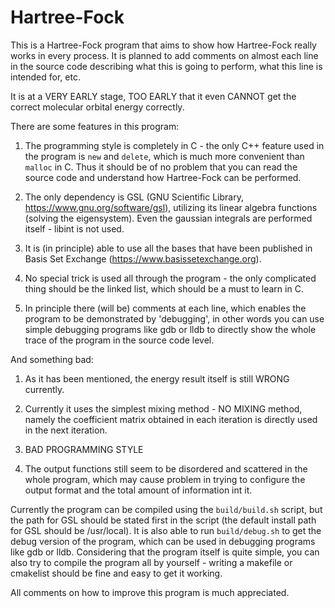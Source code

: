 # Hartree-Fock
This is a Hartree-Fock program that aims to show how Hartree-Fock really works in every process. It is planned to add comments on almost each line in the source code describing what this is going to perform, what this line is intended for, etc.

It is at a VERY EARLY stage, TOO EARLY that it even CANNOT get the correct molecular orbital energy correctly.

There are some features in this program:

1. The programming style is completely in C - the only C++ feature used in the program is `new` and `delete`, which is much more convenient than `malloc` in C. Thus it should be of no problem that you can read the source code and understand how Hartree-Fock can be performed.

2. The only dependency is GSL (GNU Scientific Library, https://www.gnu.org/software/gsl), utilizing its linear algebra functions (solving the eigensystem). Even the gaussian integrals are performed itself - libint is not used.

3. It is (in principle) able to use all the bases that have been published in Basis Set Exchange (https://www.basissetexchange.org).

4. No special trick is used all through the program - the only complicated thing should be the linked list, which should be a must to learn in C.

5. In principle there (will be) comments at each line, which enables the program to be demonstrated by 'debugging', in other words you can use simple debugging programs like gdb or lldb to directly show the whole trace of the program in the source code level.

And something bad:

1. As it has been mentioned, the energy result itself is still WRONG currently.

2. Currently it uses the simplest mixing method - NO MIXING method, namely the coefficient matrix obtained in each iteration is directly used in the next iteration.

3. BAD PROGRAMMING STYLE

4. The output functions still seem to be disordered and scattered in the whole program, which may cause problem in trying to configure the output format and the total amount of information int it.

Currently the program can be compiled using the `build/build.sh` script, but the path for GSL should be stated first in the script (the default install path for GSL should be /usr/local). It is also able to run `build/debug.sh` to get the debug version of the program, which can be used in debugging programs like gdb or lldb. Considering that the program itself is quite simple, you can also try to compile the program all by yourself - writing a makefile or cmakelist should be fine and easy to get it working.

All comments on how to improve this program is much appreciated.
